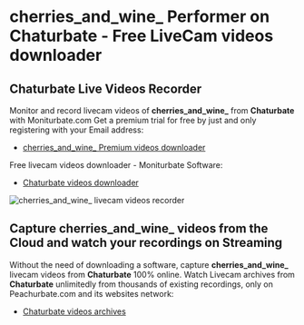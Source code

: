 # cherries_and_wine_ Performer on Chaturbate - Free LiveCam videos downloader

## Chaturbate Live Videos Recorder

Monitor and record livecam videos of **cherries_and_wine_** from **Chaturbate** with Moniturbate.com
Get a premium trial for free by just and only registering with your Email address:
* [cherries_and_wine_ Premium videos downloader](https://moniturbate.com/request-demo-licence-key.html)

Free livecam videos downloader - Moniturbate Software:
* [Chaturbate videos downloader](https://moniturbate.com/moniturbate-download-software.html)

![cherries_and_wine_ livecam videos recorder](https://peachurnet.com/templates/moniturbate-software.png)


## Capture cherries_and_wine_ videos from the Cloud and watch your recordings on Streaming

Without the need of downloading a software, capture **cherries_and_wine_** livecam videos from **Chaturbate** 100% online.
Watch Livecam archives from **Chaturbate** unlimitedly from thousands of existing recordings, only on Peachurbate.com and its websites network:
* [Chaturbate videos archives](https://peachurnet.com/)